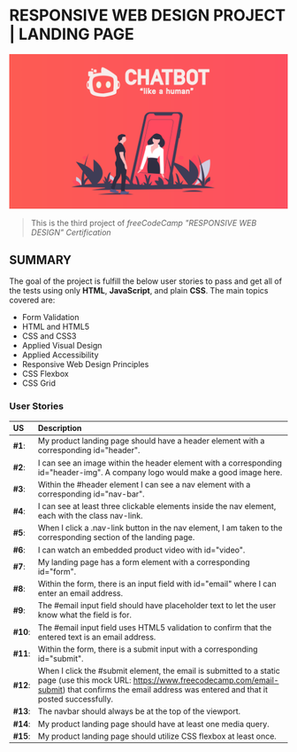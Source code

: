 # RESPONSIVE WEB DESIGN PROJECT | LANDING PAGE
![Project-preview](landing-page-preview.png)
> This is the third project of _freeCodeCamp "RESPONSIVE WEB DESIGN" Certification_

## SUMMARY

The goal of the project is fulfill the below user stories to pass and get all of the tests using only **HTML**, **JavaScript**, and plain **CSS**. 
The main topics covered are:
- Form Validation
- HTML and HTML5
- CSS and CSS3
- Applied Visual Design
- Applied Accessibility
- Responsive Web Design Principles
- CSS Flexbox
- CSS Grid


### User Stories
| US | Description |
| :------------ | :----------- |
| **#1**: | My product landing page should have a header element with a corresponding id="header". |
| **#2**: | I can see an image within the header element with a corresponding id="header-img". A company logo would make a good image here. |
| **#3**: | Within the #header element I can see a nav element with a corresponding id="nav-bar". |
| **#4**: | I can see at least three clickable elements inside the nav element, each with the class nav-link. |
| **#5**: | When I click a .nav-link button in the nav element, I am taken to the corresponding section of the landing page. |
| **#6**: | I can watch an embedded product video with id="video". |
| **#7**: | My landing page has a form element with a corresponding id="form". |
| **#8**: | Within the form, there is an input field with id="email" where I can enter an email address. |
| **#9**: | The #email input field should have placeholder text to let the user know what the field is for. |
| **#10**: | The #email input field uses HTML5 validation to confirm that the entered text is an email address. |
| **#11**: | Within the form, there is a submit input with a corresponding id="submit". |
| **#12**: | When I click the #submit element, the email is submitted to a static page (use this mock URL: https://www.freecodecamp.com/email-submit) that confirms the email address was entered and that it posted successfully. |
| **#13**: | The navbar should always be at the top of the viewport. |
| **#14**: | My product landing page should have at least one media query. |
| **#15**: | My product landing page should utilize CSS flexbox at least once. |
